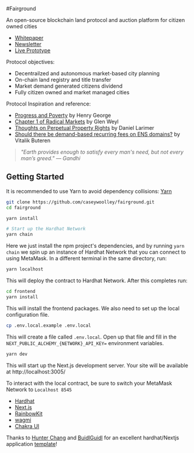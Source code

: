 #Fairground

An open-source blockchain land protocol and auction platform for citizen owned cities

- [Whitepaper](https://drive.google.com/file/d/1_636cLWhI-LZw_KYkIm6hjNDM8dZSsMn/view)
- [Newsletter](https://www.joinfairground.com/)
- [Live Prototype](https://fairground.vercel.app/)

Protocol objectives:
- Decentrailzed and autonomous market-based city planning
- On-chain land registry and title transfer
- Market demand generated citizens dividend
- Fully citizen owned and market managed cities

Protocol Inspiration and reference:
- [Progress and Poverty](https://cdn.mises.org/Progress%20and%20Poverty_3.pdf) by Henry George
- [Chapter 1 of Radical Markets](https://assets.press.princeton.edu/chapters/s11222.pdf) by Glen Weyl
- [Thoughts on Perpetual Property Rights](https://bytemaster.medium.com/thoughts-on-perpetual-property-rights-b8c7f5bf4221) by Daniel Larimer
- [Should there be demand-based recurring fees on ENS domains?](https://vitalik.ca/general/2022/09/09/ens.html) by Vitalik Buteren

>*"Earth provides enough to satisfy every man's need, but not every man’s greed." — Gandhi*

## Getting Started



It is recommended to use Yarn to avoid dependency collisions: [Yarn](https://classic.yarnpkg.com/en/docs/install)

```bash
git clone https://github.com/caseywoolley/fairground.git
cd fairground

yarn install

# Start up the Hardhat Network
yarn chain
```

Here we just install the npm project's dependencies, and by running `yarn chain` we spin up an instance of Hardhat Network that you can connect to using MetaMask. In a different terminal in the same directory, run:

```bash
yarn localhost
```

This will deploy the contract to Hardhat Network. After this completes run:

```bash
cd frontend
yarn install
```

This will install the frontend packages. We also need to set up the local configuration file.

```bash
cp .env.local.example .env.local
```

This will create a file called `.env.local`. Open up that file and fill in the `NEXT_PUBLIC_ALCHEMY_{NETWORK}_API_KEY=` environment variables.

```bash
yarn dev
```

This will start up the Next.js development server. Your site will be available at http://localhost:3005/

To interact with the local contract, be sure to switch your MetaMask Network to `Localhost 8545`

- [Hardhat](https://hardhat.org/)
- [Next.js](https://nextjs.org/)
- [RainbowKit](https://www.rainbowkit.com/)
- [wagmi](https://wagmi.sh/)
- [Chakra UI](https://chakra-ui.com/)

Thanks to [Hunter Chang](https://github.com/ChangoMan) and [BuidlGuidl](https://buidlguidl.com) for an excellent hardhat/Nextjs application [template](https://github.com/ChangoMan/nextjs-ethereum-starter)!
